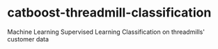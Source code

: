 # catboost-threadmill-classification
Machine Learning Supervised Learning Classification on threadmills' customer data
